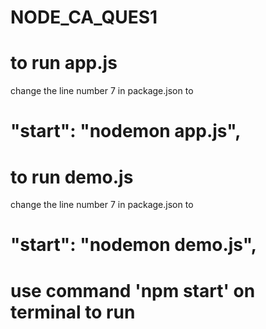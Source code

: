 # NODE_CA_QUES1

# to run app.js
 change the line number 7 in package.json to 
 # "start": "nodemon app.js",
 
 # to run demo.js
 change the line number 7 in package.json to 
 # "start": "nodemon demo.js",
 
 # use command 'npm start' on terminal to run
